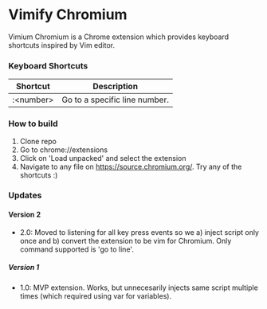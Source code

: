 # Vimify Chromium

Vimium Chromium is a Chrome extension which provides keyboard shortcuts inspired
by Vim editor.

### Keyboard Shortcuts

| Shortcut    | Description                   |
| ----------- | ----------------------------- |
| :\<number\> | Go to a specific line number. |

### How to build

1. Clone repo
2. Go to chrome://extensions
3. Click on 'Load unpacked' and select the extension
4. Navigate to any file on https://source.chromium.org/. Try any of the
   shortcuts :)

### Updates

#### Version 2

- 2.0: Moved to listening for all key press events so we a) inject script
  only once and b) convert the extension to be vim for Chromium. Only command
  supported is 'go to line'.

##### Version 1

- 1.0: MVP extension. Works, but unnecesarily injects same script multiple
  times (which required using var for variables).

